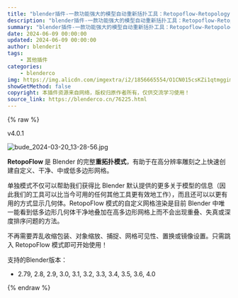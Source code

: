 ```yaml
---
title: "blender插件-一款功能强大的模型自动重新括扑工具：Retopoflow-Retopology Toolkit 最新版4.0.1"
description: "blender插件-一款功能强大的模型自动重新括扑工具：Retopoflow-Retopology Toolkit 最新版4.0.1"
summary: "blender插件-一款功能强大的模型自动重新括扑工具：Retopoflow-Retopology Toolkit 最新版4.0.1"
date: 2024-06-09 00:00:00
updated: 2024-06-09 00:00:00
author: blenderit
tags: 
    - 其他插件
categories:
    - blenderco
img: https://img.alicdn.com/imgextra/i2/1856665554/O1CN015csKZi1qtmggimTcX_!!1856665554.jpg
showGetMethod: false
copyright: 本插件资源来自网络，版权归原作者所有，仅供交流学习使用！
source_link: https://blenderco.cn/76225.html
---
```


{% raw %}
<div class="article-tips"><div><i class="icon icon-smile"></i> v4.0.1</div></div><p><img src="https://img.alicdn.com/imgextra/i4/1856665554/O1CN01KmDvaw1qtmgcnS99d_!!1856665554.jpg" alt="bude_2024-03-20_13-28-56.jpg"></p><p><strong>RetopoFlow </strong>是 Blender 的完整<strong>重拓扑模式</strong>，有助于在高分辨率雕刻之上快速创建自定义、干净、中或低多边形网格。</p><p>单独模式不仅可以帮助我们获得比 Blender 默认提供的更多关于模型的信息（因此我们的工具可以比当今可用的任何其他工具更有效地工作），而且还可以以更有用的方式显示几何体。RetopoFlow 模式的自定义网格渲染是目前 Blender 中唯一能看到低多边形几何体干净地叠加在高多边形网格上而不会出现重叠、失真或深度排序问题的方法。</p><p>不再需要弄乱收缩包装、对象缩放、捕捉、网格可见性、置换或镜像设置。只需跳入 RetopoFlow 模式即可开始使用！</p><p>支持的Blender版本：</p><ul>
<li>2.79, 2.8, 2.9, 3.0, 3.1, 3.2, 3.3, 3.4, 3.5, 3.6, 4.0</li>
</ul>
<div style="display: none">blenderco</div>
{% endraw %}